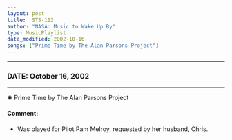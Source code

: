 ```yaml
---
layout: post
title:  STS-112
author: "NASA: Music to Wake Up By"
type: MusicPlaylist
date_modified: 2002-10-16
songs: ["Prime Time by The Alan Parsons Project"]
---
```


----
### DATE: October 16, 2002
----
✺ Prime Time by The Alan Parsons Project

#### Comment:
* Was played for Pilot Pam Melroy, requested by her husband, Chris.



<br/>
<center>
	<a target="_blank"
	   href="https://twitter.com/intent/tweet?hashtags=Space,NASA,Playlist,NASAWakeupCalls,SpaceProgram&text={{ page.author}}, '{{ page.songs.first }}' {{ page.title }}, {{ page.date | date: '%B %d, %Y' }}. {{ site.url }}{{ page.url }} @nasawakeupcalls">
	   <i class="fab fa-twitter" alt="Tweet this page" style="font-size: 1.3em;"></i>
	</a>
	&nbsp; 	<i class="fas fa-user-astronaut" style="font-size: 1.5em;"></i> &nbsp;
    <a type="amzn" search="'Prime Time by The Alan Parsons Project'" category="popular music">
        <i class="fab fa-amazon" style="font-size: 1.3em;"></i>
    </a>
</center>
